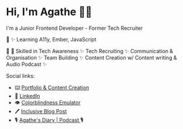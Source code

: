 # Hi, I'm Agathe 👩‍💻

I'm a Junior Frontend Developer - Former Tech Recruiter

🧠 ✨ Learning A11y, Ember, JavaScript

💪 🎇  Skilled in Tech Awareness ✨ Tech Recruiting ✨ Communication & Organisation ✨ Team Building ✨ Content Creation w/ Content writing & Audio Podcast ✨

Social links:
-  ⌨️ <a href='agathe.codes'> Portfolio & Content Creation</a>
-  🤝 <a href='https://www.linkedin.com/in/agathe-badia/'> LinkedIn</a>
- 👁️ <a href='https://colorblindness-emulator.netlify.app/'>Colorblindness Emulator</a>
- 🖊️ <a href='https://inclusive-blog-post.netlify.app/'> Inclusive Blog Post</a>
- 🎙️ <a href='https://www.buzzsprout.com/1248158'> Agathe's Diary | Podcast </a>🎙️ 
